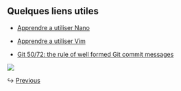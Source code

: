 ## Quelques liens utiles

- [Apprendre a utiliser Nano](https://openclassrooms.com/fr/courses/43538-reprenez-le-controle-a-laide-de-linux/39267-nano-lediteur-de-texte-du-debutant)

- [Apprendre a utiliser Vim](https://openclassrooms.com/fr/courses/43538-reprenez-le-controle-a-laide-de-linux/42693-vim-lediteur-de-texte-du-programmeur)

- [Git 50/72: the rule of well formed Git commit messages](https://www.midori-global.com/blog/2018/04/02/git-50-72-rule#:~:text=The%20rule%20is%20simple%3A,them%20)

<img src="https://media4.giphy.com/media/8JW82ndaYfmNoYAekM/200.gif">

↪ [Previous](ThirdPage.md)
